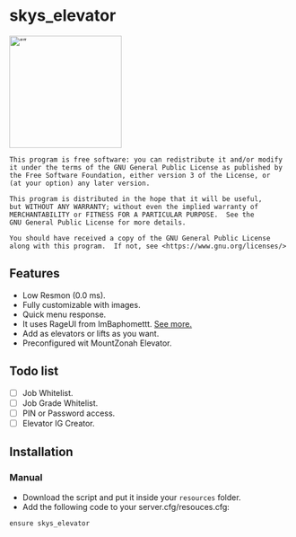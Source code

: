 # skys_elevator

<img src="https://media.discordapp.net/attachments/1099476286721765406/1099711186787897354/SkyStore_Logo_-_Rounded.png" alt= “” width="200" height="200"/>

    This program is free software: you can redistribute it and/or modify
    it under the terms of the GNU General Public License as published by
    the Free Software Foundation, either version 3 of the License, or
    (at your option) any later version.

    This program is distributed in the hope that it will be useful,
    but WITHOUT ANY WARRANTY; without even the implied warranty of
    MERCHANTABILITY or FITNESS FOR A PARTICULAR PURPOSE.  See the
    GNU General Public License for more details.

    You should have received a copy of the GNU General Public License
    along with this program.  If not, see <https://www.gnu.org/licenses/>
  
## Features
- Low Resmon (0.0 ms).
- Fully customizable with images.
- Quick menu response.
- It uses RageUI from ImBaphomettt. [See more.](https://github.com/ImBaphomettt/RageUI)
- Add as elevators or lifts as you want.
- Preconfigured wit MountZonah Elevator.

## Todo list
- [ ] Job Whitelist. 
- [ ] Job Grade Whitelist. 
- [ ] PIN or Password access. 
- [ ] Elevator IG Creator. 

## Installation
### Manual
- Download the script and put it inside your `resources` folder.
- Add the following code to your server.cfg/resouces.cfg:
  
```
ensure skys_elevator
```
